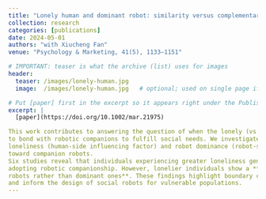 ```yaml
---
title: "Lonely human and dominant robot: similarity versus complementary attraction"
collection: research
categories: [publications]
date: 2024-05-01
authors: "with Xiucheng Fan"
venue: "Psychology & Marketing, 41(5), 1133–1151"

# IMPORTANT: teaser is what the archive (list) uses for images
header:
  teaser: /images/lonely-human.jpg
  image:  /images/lonely-human.jpg   # optional; used on single page if you open it

# Put [paper] first in the excerpt so it appears right under the Published line
excerpt: |
  [paper](https://doi.org/10.1002/mar.21975)

This work contributes to answering the question of when the lonely (vs. non-lonely) would be more or less likely
to bond with robotic companions to fulfill social needs. We investigate the joint effect of users’ levels of
loneliness (human-side influencing factor) and robot dominance (robot-side influencing factor) on users’ attitudes
toward companion robots.
Six studies reveal that individuals experiencing greater loneliness generally hold less favorable attitudes toward
adopting robotic companionship. However, lonelier individuals show a **higher inclination to bond with submissive
robots rather than dominant ones**. These findings highlight boundary conditions for consumer–robot relationships
and inform the design of social robots for vulnerable populations.
---
```

